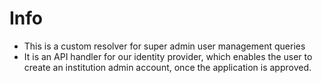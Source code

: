 # Info
- This is a custom resolver for super admin user management queries
- It is an API handler for our identity provider, which enables the user to create an institution admin account, once the application is approved.
